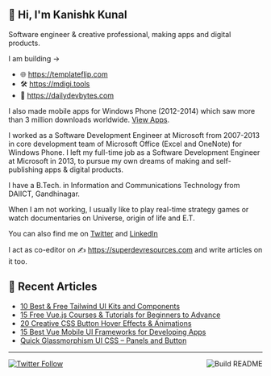 ## 👋 Hi, I'm Kanishk Kunal

Software engineer & creative professional, making apps and digital products.

I am building → 
- 🌐 https://templateflip.com
- 🛠 https://mdigi.tools
- 📰 https://dailydevbytes.com

I also made mobile apps for Windows Phone (2012-2014) which saw more than 3 million downloads worldwide. [View Apps](https://kunruchcreations.com/apps/).

I worked as a Software Development Engineer at Microsoft from 2007-2013 in core development team of Microsoft Office (Excel and OneNote) for Windows Phone. I left my full-time job as a Software Development Engineer at Microsoft in 2013, to pursue my own dreams of making and self-publishing apps & digital products.

I have a B.Tech. in Information and Communications Technology from DAIICT, Gandhinagar.

When I am not working, I usually like to play real-time strategy games or watch documentaries on Universe, origin of life and E.T.

You can also find me on [Twitter](https://twitter.com/kanishkkunal) and [LinkedIn](https://www.linkedin.com/in/kanishkkunal)

I act as co-editor on ✍ https://superdevresources.com and write articles on it too.

## 📝 Recent Articles

<!-- FEED-START -->
- [10 Best & Free Tailwind UI Kits and Components](https://superdevresources.com/tailwind-ui-kits/)
- [15 Free Vue.js Courses & Tutorials for Beginners to Advance](https://superdevresources.com/vuejs-tutorials/)
- [20 Creative CSS Button Hover Effects & Animations](https://superdevresources.com/css-button-effects-animations/)
- [15 Best Vue Mobile UI Frameworks for Developing Apps](https://superdevresources.com/vuejs-mobile-frameworks/)
- [Quick Glassmorphism UI CSS – Panels and Button](https://superdevresources.com/glassmorphism-ui-css/)
<!-- FEED-END -->

---
[![Twitter Follow](https://img.shields.io/twitter/follow/kanishkkunal?label=Follow&style=social)](https://twitter.com/kanishkkunal) <a href="https://github.com/kanishkkunal/kanishkkunal/actions"><img src="https://github.com/kanishkkunal/kanishkkunal/workflows/Build%20README/badge.svg?branch=main" align="right" alt="Build README"></a>